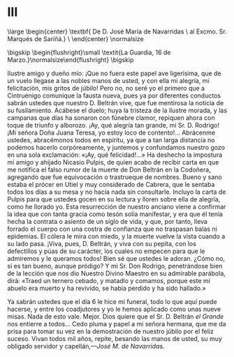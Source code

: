 # III

<!--- 
<div> 
  <span style="margin:0 auto;text-indent:0;display:block;text-align:center;font-weight:bold;font-size:larger;">
                De D. José María de Navarridas                        <br />
                al Excmo. Sr. Marqués de Sariñá.                      <br />
  </span>
</div> 
<p> </p>
-->

<!--- 
<div>
  <span style="width:100%;display:block;text-align:right;"> 
                *La Guardia, 16 de Marzo.*
  </span>
</div>
<p> </p>
-->

\large
\begin{center}
\textbf{ De D. José María de Navarridas                               \\
        al Excmo. Sr. Marqués de Sariñá.}                             \\
\end{center}
\normalsize

\bigskip
\begin{flushright}\small \textit{La Guardia, 16 de Marzo.}\normalsize\end{flushright}
\bigskip

Ilustre amigo y dueño mío: ¡Que no fuera este papel ave ligerísima, que de un
vuelo llegase a las nobles manos de usted, y con ella mi alegría, mi
felicitación, mis gritos de júbilo! Pero no, no seré yo el primero que
a Cintruénigo comunique la fausta nueva, pues ya por diferentes conductos
sabrán ustedes que nuestro D. Beltrán vive, que fue mentirosa la noticia de su
fusilamiento. Acábese el duelo; huya la tristeza de la ilustre morada, y las
campanas que días ha sonaron con fúnebre clamor, repiquen ahora con toque de
triunfo y alborozo. ¡Ay, qué alegría tan grande, mi Sr. D. Rodrigo! ¡Mi señora
Doña Juana Teresa, yo estoy loco de contento!… Abrácenme ustedes, abracémonos
todos en espíritu, ya que a tan larga distancia no podemos hacerlo
corpóreamente, y juntemos y confundamos nuestro gozo en una sola exclamación:
«¡Ay, qué felicidad!…» Ha deshecho la impostura mi amigo y ahijado Nicasio
Pulpis, de quien acabo de recibir carta en que me notifica el falso rumor de la
muerte de Don Beltrán en la Codoñera, agregando que fue equivocación
o trastrueque de nombres. Bueno y sano estaba el prócer en Utiel y muy
considerado de Cabrera, que le sentaba todos los días a su mesa y no hacía nada
sin consultarle. Incluyo la carta de Pulpis para que ustedes gocen en su
lectura y lloren sobre ella de alegría, como he llorado yo. Esta resurrección
de nuestro anciano viene a confirmar la idea que con tanta gracia como tesón
solía manifestar, y era que él tenía hecha la contrata o asiento de un siglo de
vida, y que, por tanto, lleva forrado el cuerpo con una costra de confianza que
no traspasan balas ni epidemias. El cólera le mira con miedo, y la muerte
vuelve la vista cuando a su lado pasa. ¡Viva, pues, D. Beltrán, y viva con su
pepita, con los defectillos y púas de su carácter, los cuales no empecen para
que le admiremos y le queramos todos! Bien sé que ustedes le adoran. ¿Cómo no,
si es tan bueno, aunque pródigo? Y mi Sr. Don Rodrigo, penetrándose bien de la
lección que nos dio Nuestro Divino Maestro en su admirable parábola, dirá:
«Traed un ternero cebado, y matadlo y comamos, porque este mi abuelo era muerto
y ha revivido, se había perdido y ha sido hallado.»

Ya sabrán ustedes que el día 6 le hice mi funeral, todo lo que aquí puede
hacerse, y entre los coadjutores y yo le hemos aplicado como unas nueve misas.
Nada de esto vale. Mejor. Dios quiere que el Sr. D. Beltrán *el Grande* nos
entierre a todos… Cedo pluma y papel a mi señora hermana, que me da prisa para
tomar su vez en la demostración de nuestro júbilo por el feliz suceso. Vivan
todos mil años, repite, besando las manos de usted, su muy obligado servidor
y capellán,*—José M. de Navarridas.*

